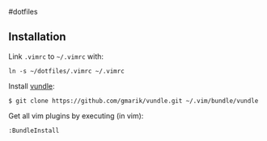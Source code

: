 #dotfiles
## Installation
Link `.vimrc` to `~/.vimrc` with:
```
ln -s ~/dotfiles/.vimrc ~/.vimrc
```

Install [vundle](https://github.com/gmarik/vundle):
```
$ git clone https://github.com/gmarik/vundle.git ~/.vim/bundle/vundle
```

Get all vim plugins by executing (in vim):
```
:BundleInstall
```
